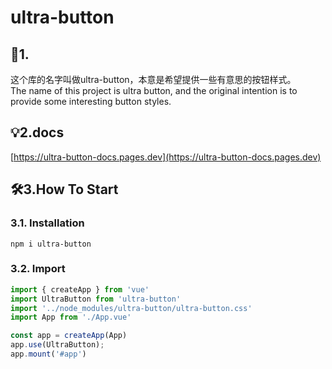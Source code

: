 # ultra-button

## 🎨1.
这个库的名字叫做ultra-button，本意是希望提供一些有意思的按钮样式。
<br>
The name of this project is ultra button, and the original intention is to provide some interesting button styles.

## 💡2.docs 
[https://ultra-button-docs.pages.dev](https://ultra-button-docs.pages.dev)

## 🛠️3.How To Start

### 3.1. Installation

```shell
npm i ultra-button
```

### 3.2. Import

```js
import { createApp } from 'vue'
import UltraButton from 'ultra-button'
import '../node_modules/ultra-button/ultra-button.css'
import App from './App.vue'

const app = createApp(App)
app.use(UltraButton);
app.mount('#app')
```
